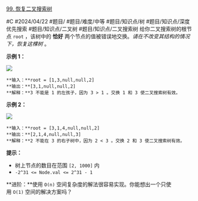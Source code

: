 [99. 恢复二叉搜索树](https://leetcode.cn/problems/recover-binary-search-tree/)

#C #2024/04/22 #题目/ #题目/难度/中等 #题目/知识点/树 #题目/知识点/深度优先搜索 #题目/知识点/二叉树 #题目/知识点/二叉搜索树
给你二叉搜索树的根节点 `root` ，该树中的 **恰好** 两个节点的值被错误地交换。_请在不改变其结构的情况下，恢复这棵树_ 。

**示例 1：**

![](https://assets.leetcode.com/uploads/2020/10/28/recover1.jpg)
```
**输入：**root = [1,3,null,null,2]
**输出：**[3,1,null,null,2]
**解释：**3 不能是 1 的左孩子，因为 3 > 1 。交换 1 和 3 使二叉搜索树有效。
```

**示例 2：**

![](https://assets.leetcode.com/uploads/2020/10/28/recover2.jpg)
```
**输入：**root = [3,1,4,null,null,2]
**输出：**[2,1,4,null,null,3]
**解释：**2 不能在 3 的右子树中，因为 2 < 3 。交换 2 和 3 使二叉搜索树有效。
```

**提示：**

- 树上节点的数目在范围 `[2, 1000]` 内
- `-2^31 <= Node.val <= 2^31 - 1`

**进阶：**使用 `O(n)` 空间复杂度的解法很容易实现。你能想出一个只使用 `O(1)` 空间的解决方案吗？
